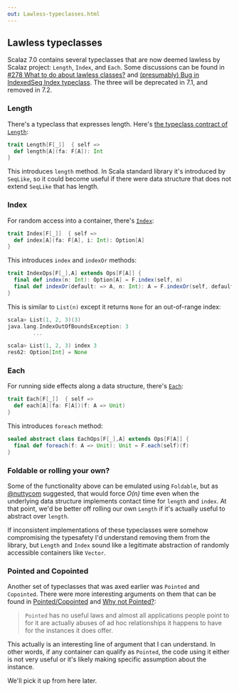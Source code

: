 ```yaml
---
out: Lawless-typeclasses.html
---
```


Lawless typeclasses
-------------------

  [pc]: https://groups.google.com/d/msg/scalaz/7OE_Nsreqq0/vUs7-tyf1nsJ
  [why]: http://www.haskell.org/haskellwiki/Why_not_Pointed%3F

Scalaz 7.0 contains several typeclasses that are now deemed lawless by Scalaz project: `Length`, `Index`, and `Each`. Some discussions can be found in [#278 What to do about lawless classes?](https://github.com/scalaz/scalaz/issues/278) and [(presumably) Bug in IndexedSeq Index typeclass](https://groups.google.com/d/msg/scalaz/aJx69eWMK6M/gAtne2v6RJYJ). The three will be deprecated in 7.1, and removed in 7.2.

### Length

There's a typeclass that expresses length. Here's [the typeclass contract of `Length`](https://github.com/scalaz/scalaz/blob/scalaz-seven/core/src/main/scala/scalaz/Length.scala):

```scala
trait Length[F[_]]  { self =>
  def length[A](fa: F[A]): Int
}
```

This introduces `length` method. In Scala standard library it's introduced by `SeqLike`, so it could become useful if there were data structure that does not extend `SeqLike` that has length.

### Index

For random access into a container, there's [`Index`](https://github.com/scalaz/scalaz/blob/scalaz-seven/core/src/main/scala/scalaz/Index.scala):

```scala
trait Index[F[_]]  { self =>
  def index[A](fa: F[A], i: Int): Option[A]
}
```

This introduces `index` and `indexOr` methods:

```scala
trait IndexOps[F[_],A] extends Ops[F[A]] {
  final def index(n: Int): Option[A] = F.index(self, n)
  final def indexOr(default: => A, n: Int): A = F.indexOr(self, default, n)
}
```

This is similar to `List(n)` except it returns `None` for an out-of-range index:

```scala
scala> List(1, 2, 3)(3)
java.lang.IndexOutOfBoundsException: 3
        ...

scala> List(1, 2, 3) index 3
res62: Option[Int] = None
```

### Each

For running side effects along a data structure, there's [`Each`](https://github.com/scalaz/scalaz/blob/scalaz-seven/core/src/main/scala/scalaz/Each.scala):

```scala
trait Each[F[_]]  { self =>
  def each[A](fa: F[A])(f: A => Unit)
}
```

This introduces `foreach` method:

```scala
sealed abstract class EachOps[F[_],A] extends Ops[F[A]] {
  final def foreach(f: A => Unit): Unit = F.each(self)(f)
}
```

### Foldable or rolling your own?

Some of the functionality above can be emulated using `Foldable`, but as [@nuttycom](https://github.com/scalaz/scalaz/issues/278#issuecomment-16748242) suggested, that would force *O(n)* time even when the underlying data structure implements contact time for `length` and `index`. At that point, we'd be better off rolling our own `Length` if it's actually useful to abstract over `length`.

If inconsistent implementations of these typeclasses were somehow compromising the typesafety I'd understand removing them from the library, but `Length` and `Index` sound like a legitimate abstraction of randomly accessible containers like `Vector`.

### Pointed and Copointed

Another set of typeclasses that was axed earlier was `Pointed` and `Copointed`. There were more interesting arguments on them that can be found in [Pointed/Copointed][pc] and [Why not Pointed?][why]:

> `Pointed` has no useful laws and almost all applications people point to for it are actually abuses of ad hoc relationships it happens to have for the instances it does offer.

This actually is an interesting line of argument that I can understand. In other words, if any container can qualify as `Pointed`, the code using it either is not very useful or it's likely making specific assumption about the instance.

We'll pick it up from here later.
